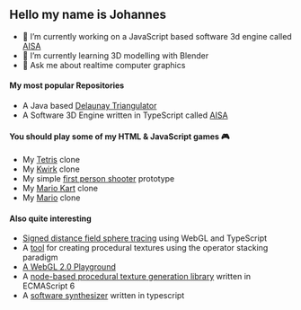 ## Hello my name is Johannes

- 🔭 I’m currently working on a JavaScript based software 3d engine called [AISA](https://github.com/jdiemke/aisa)
- 🌱 I’m currently learning 3D modelling with Blender
- 💬 Ask me about realtime computer graphics

#### My most popular Repositories

- A Java based [Delaunay Triangulator](https://github.com/jdiemke/delaunay-triangulator)
- A Software 3D Engine written in TypeScript called [AISA](https://github.com/jdiemke/aisa)

#### You should play some of my HTML & JavaScript games :video_game:

- My [Tetris](https://github.com/jdiemke/tetris) clone
- My [Kwirk](https://github.com/jdiemke/kwirk) clone
- My simple [first person shooter](https://jdiemke.github.io/pulsar/game.html) prototype
- My [Mario Kart](https://jdiemke.github.io/aisa/mode-7.html) clone
- My [Mario](https://github.com/jdiemke/platformer) clone

#### Also quite interesting
- [Signed distance field sphere tracing](https://github.com/jdiemke/webgl-sphere-tracing) using WebGL and TypeScript
- A [tool](https://github.com/jdiemke/XPTS) for creating procedural textures using the operator stacking paradigm
- [A WebGL 2.0 Playground](https://github.com/jdiemke/pulsar)
- A [node-based procedural texture generation library](https://github.com/jdiemke/es6-texgen-lib) written in ECMAScript 6
- A [software synthesizer](https://github.com/jdiemke/ts-softsynth) written in typescript

